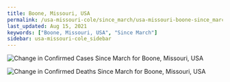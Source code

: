 ```yaml
---
title: Boone, Missouri, USA
permalink: /usa-missouri-cole/since_march/usa-missouri-boone-since_march.html
last_updated: Aug 15, 2021
keywords: ["Boone, Missouri, USA", "Since March"]
sidebar: usa-missouri-cole_sidebar
---
```


![Change in Confirmed Cases Since March for Boone, Missouri, USA](/covid_tracker/images/graphs/usa-missouri-boone-delta_confirmed-since_march_graph.png)

![Change in Confirmed Deaths Since March for Boone, Missouri, USA](/covid_tracker/images/graphs/usa-missouri-boone-delta_deaths-since_march_graph.png)
